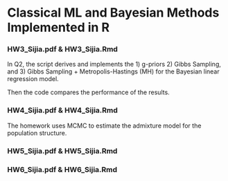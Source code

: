 # Classical ML and Bayesian Methods Implemented in R

### HW3_Sijia.pdf & HW3_Sijia.Rmd

In Q2, the script derives and implements the 1) g-priors 2) Gibbs Sampling, and 3) Gibbs Sampling + Metropolis-Hastings (MH) for the Bayesian linear regression model.

Then the code compares the performance of the results.

### HW4_Sijia.pdf & HW4_Sijia.Rmd

The homework uses MCMC to estimate the admixture model for the population structure.

### HW5_Sijia.pdf & HW5_Sijia.Rmd



### HW6_Sijia.pdf & HW6_Sijia.Rmd
